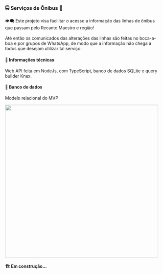<h3>🚍 Serviços de Ônibus 🚌</h3>

👁‍🗨 Este projeto visa facilitar o acesso a informação das linhas de ônibus que passam pelo Recanto Maestro e região!
<br><br>
Até então os comunicados das alterações das linhas são feitas no boca-a-boa e por grupos de WhatsApp, de modo que a informação não chega a todos que desejam utilizar tal serviço.
<br>

<h4>🍕 Informações técnicas</h4>
<p>Web API feita em NodeJs, com TypeScript, banco de dados SQLite e query builder Knex.</p>

<h4>🎲 Banco de dados</h4>
<p>Modelo relacional do MVP</p>
<img src="https://user-images.githubusercontent.com/35977113/93550934-f910b180-f942-11ea-842a-e5a7a689723e.png" width="500">

<h4>🏗 Em construção... </h4>
